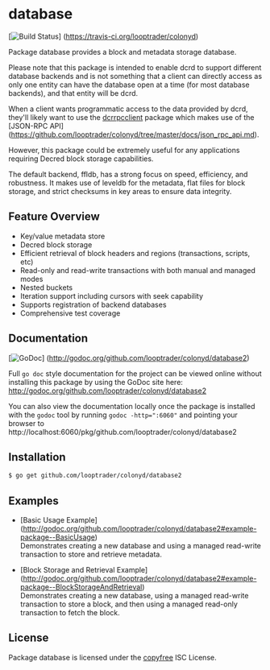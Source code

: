 database
========

[![Build Status](https://travis-ci.org/looptrader/colonyd.png?branch=master)]
(https://travis-ci.org/looptrader/colonyd)

Package database provides a block and metadata storage database.

Please note that this package is intended to enable dcrd to support different
database backends and is not something that a client can directly access as only
one entity can have the database open at a time (for most database backends),
and that entity will be dcrd.

When a client wants programmatic access to the data provided by dcrd, they'll
likely want to use the [dcrrpcclient](https://github.com/decred/dcrrpcclient)
package which makes use of the [JSON-RPC API]
(https://github.com/looptrader/colonyd/tree/master/docs/json_rpc_api.md).

However, this package could be extremely useful for any applications requiring
Decred block storage capabilities.

The default backend, ffldb, has a strong focus on speed, efficiency, and
robustness.  It makes use of leveldb for the metadata, flat files for block
storage, and strict checksums in key areas to ensure data integrity.

## Feature Overview

- Key/value metadata store
- Decred block storage
- Efficient retrieval of block headers and regions (transactions, scripts, etc)
- Read-only and read-write transactions with both manual and managed modes
- Nested buckets
- Iteration support including cursors with seek capability
- Supports registration of backend databases
- Comprehensive test coverage

## Documentation

[![GoDoc](https://godoc.org/github.com/looptrader/colonyd/database2?status.png)]
(http://godoc.org/github.com/looptrader/colonyd/database2)

Full `go doc` style documentation for the project can be viewed online without
installing this package by using the GoDoc site here:
http://godoc.org/github.com/looptrader/colonyd/database2

You can also view the documentation locally once the package is installed with
the `godoc` tool by running `godoc -http=":6060"` and pointing your browser to
http://localhost:6060/pkg/github.com/looptrader/colonyd/database2

## Installation

```bash
$ go get github.com/looptrader/colonyd/database2
```

## Examples

* [Basic Usage Example]
  (http://godoc.org/github.com/looptrader/colonyd/database2#example-package--BasicUsage)  
  Demonstrates creating a new database and using a managed read-write
  transaction to store and retrieve metadata.

* [Block Storage and Retrieval Example]
  (http://godoc.org/github.com/looptrader/colonyd/database2#example-package--BlockStorageAndRetrieval)  
  Demonstrates creating a new database, using a managed read-write transaction
  to store a block, and then using a managed read-only transaction to fetch the
  block.

## License

Package database is licensed under the [copyfree](http://copyfree.org) ISC
License.
